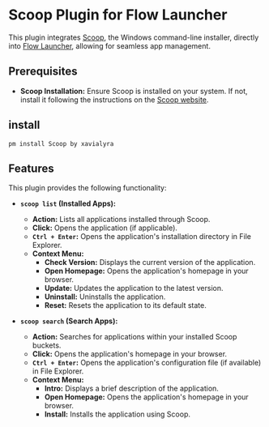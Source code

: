 # Scoop Plugin for Flow Launcher

This plugin integrates [Scoop](https://scoop.sh/), the Windows command-line installer, directly into [Flow Launcher](https://github.com/Flow-Launcher/Flow.Launcher), allowing for seamless app management.

## Prerequisites

*   **Scoop Installation:** Ensure Scoop is installed on your system.  If not, install it following the instructions on the [Scoop website](https://scoop.sh/).

## install

    pm install Scoop by xavialyra
## Features

This plugin provides the following functionality:

*   **`scoop list` (Installed Apps):**
    *   **Action:** Lists all applications installed through Scoop.
    *   **Click:** Opens the application (if applicable).
    *   **`Ctrl + Enter`:** Opens the application's installation directory in File Explorer.
    *   **Context Menu:**
        *   **Check Version:** Displays the current version of the application.
        *   **Open Homepage:** Opens the application's homepage in your browser.
        *   **Update:** Updates the application to the latest version.
        *   **Uninstall:** Uninstalls the application.
        *   **Reset:** Resets the application to its default state.


*   **`scoop search` (Search Apps):**
    *   **Action:** Searches for applications within your installed Scoop buckets.
    *   **Click:** Opens the application's homepage in your browser.
    *   **`Ctrl + Enter`:** Opens the application's configuration file (if available) in File Explorer.
    *   **Context Menu:**
        *   **Intro:** Displays a brief description of the application.
        *   **Open Homepage:** Opens the application's homepage in your browser.
        *   **Install:** Installs the application using Scoop.

